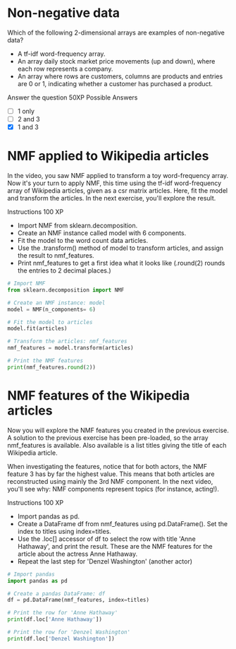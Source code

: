 # Non-negative data
Which of the following 2-dimensional arrays are examples of non-negative data?

- A tf-idf word-frequency array.
- An array daily stock market price movements (up and down), where each row represents a company.
- An array where rows are customers, columns are products and entries are 0 or 1, indicating whether a customer has purchased a product.

Answer the question
50XP
Possible Answers
- [ ] 1 only
- [ ] 2 and 3
- [x] 1 and 3
# NMF applied to Wikipedia articles
In the video, you saw NMF applied to transform a toy word-frequency array. Now it's your turn to apply NMF, this time using the tf-idf word-frequency array of Wikipedia articles, given as a csr matrix articles. Here, fit the model and transform the articles. In the next exercise, you'll explore the result.

Instructions
100 XP
- Import NMF from sklearn.decomposition.
- Create an NMF instance called model with 6 components.
- Fit the model to the word count data articles.
- Use the .transform() method of model to transform articles, and assign the result to nmf_features.
- Print nmf_features to get a first idea what it looks like (.round(2) rounds the entries to 2 decimal places.)
```py
# Import NMF
from sklearn.decomposition import NMF

# Create an NMF instance: model
model = NMF(n_components= 6)

# Fit the model to articles
model.fit(articles)

# Transform the articles: nmf_features
nmf_features = model.transform(articles)

# Print the NMF features
print(nmf_features.round(2))
```
# NMF features of the Wikipedia articles
Now you will explore the NMF features you created in the previous exercise. A solution to the previous exercise has been pre-loaded, so the array nmf_features is available. Also available is a list titles giving the title of each Wikipedia article.

When investigating the features, notice that for both actors, the NMF feature 3 has by far the highest value. This means that both articles are reconstructed using mainly the 3rd NMF component. In the next video, you'll see why: NMF components represent topics (for instance, acting!).

Instructions
100 XP
- Import pandas as pd.
- Create a DataFrame df from nmf_features using pd.DataFrame(). Set the index to titles using index=titles.
- Use the .loc[] accessor of df to select the row with title 'Anne Hathaway', and print the result. These are the NMF features for the article about the actress Anne Hathaway.
- Repeat the last step for 'Denzel Washington' (another actor)
```py
# Import pandas
import pandas as pd

# Create a pandas DataFrame: df
df = pd.DataFrame(nmf_features, index=titles)

# Print the row for 'Anne Hathaway'
print(df.loc['Anne Hathaway'])

# Print the row for 'Denzel Washington'
print(df.loc['Denzel Washington'])
```
